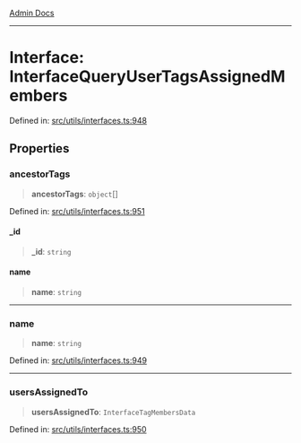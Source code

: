 [Admin Docs](/)

***

# Interface: InterfaceQueryUserTagsAssignedMembers

Defined in: [src/utils/interfaces.ts:948](https://github.com/PalisadoesFoundation/talawa-admin/blob/main/src/utils/interfaces.ts#L948)

## Properties

### ancestorTags

> **ancestorTags**: `object`[]

Defined in: [src/utils/interfaces.ts:951](https://github.com/PalisadoesFoundation/talawa-admin/blob/main/src/utils/interfaces.ts#L951)

#### \_id

> **\_id**: `string`

#### name

> **name**: `string`

***

### name

> **name**: `string`

Defined in: [src/utils/interfaces.ts:949](https://github.com/PalisadoesFoundation/talawa-admin/blob/main/src/utils/interfaces.ts#L949)

***

### usersAssignedTo

> **usersAssignedTo**: `InterfaceTagMembersData`

Defined in: [src/utils/interfaces.ts:950](https://github.com/PalisadoesFoundation/talawa-admin/blob/main/src/utils/interfaces.ts#L950)
